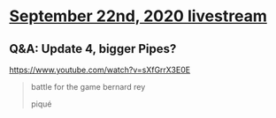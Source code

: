 # [September 22nd, 2020 livestream](../2020-09-22.md)
## Q&A: Update 4, bigger Pipes?
https://www.youtube.com/watch?v=sXfGrrX3E0E
> battle for the game bernard rey
> 
> piqué
> 
